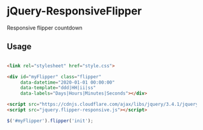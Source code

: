 # jQuery-ResponsiveFlipper
Responsive flipper countdown

## Usage

```HTML

<link rel="stylesheet" href="style.css">

<div id="myFlipper" class="flipper" 
     data-datetime="2020-01-01 00:00:00" 
     data-template="ddd|HH|ii|ss" 
     data-labels="Days|Hours|Minutes|Seconds"></div>

<script src="https://cdnjs.cloudflare.com/ajax/libs/jquery/3.4.1/jquery.min.js"></script>
<script src="jquery.flipper-responsive.js"></script>
```

``` Javascript
$('#myFlipper').flipper('init');
```

